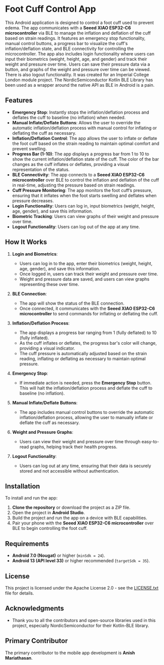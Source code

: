 # Foot Cuff Control App

This Android application is designed to control a foot cuff used to prevent edema. The app communicates with a **Seeed XIAO ESP32-C6 microcontroller** via BLE to manage the inflation and deflation of the cuff based on strain readings. It features an emergency stop functionality, manual control buttons, a progress bar to visualize the cuff's inflation/deflation state, and BLE connectivity for controlling the microcontroller. The app also includes login functionality where users can input their biometrics (weight, height, age, and gender) and track their weight and pressure over time. Users can save their pressure data via a button, and graphs of the weight and pressure over time can be viewed. There is also logout functionality. It was created for an Imperial College London module project. The NordicSemiconductor Kotlin BLE Library has been used as a wrapper around the native API as BLE in Android is a pain.

## Features

- **Emergency Stop**: Instantly stops the inflation/deflation process and deflates the cuff to baseline (no inflation) when needed.
- **Manual Inflate/Deflate Buttons**: Allows the user to override the automatic inflation/deflation process with manual control for inflating or deflating the cuff as necessary.
- **Inflation/Deflation Control**: The app allows the user to inflate or deflate the foot cuff based on the strain reading to maintain optimal comfort and prevent swelling.
- **Progress Bar (1-10)**: The app displays a progress bar from 1 to 10 to show the current inflation/deflation state of the cuff. The color of the bar changes as the cuff inflates or deflates, providing a visual representation of the status.
- **BLE Connectivity**: The app connects to a **Seeed XIAO ESP32-C6 microcontroller** over BLE to control the inflation and deflation of the cuff in real-time, adjusting the pressure based on strain readings.
- **Cuff Pressure Monitoring**: The app monitors the foot cuff’s pressure, ensuring that it inflates when the foot starts swelling and deflates when pressure decreases.
- **Login Functionality**: Users can log in, input biometrics (weight, height, age, gender), and save this information.
- **Biometric Tracking**: Users can view graphs of their weight and pressure over time.
- **Logout Functionality**: Users can log out of the app at any time.

## How It Works

1. **Login and Biometrics**:
    - Users can log in to the app, enter their biometrics (weight, height, age, gender), and save this information.
    - Once logged in, users can track their weight and pressure over time.
    - Weight and pressure data are saved, and users can view graphs representing these over time.

2. **BLE Connection**:
    - The app will show the status of the BLE connection.
    - Once connected, it communicates with the **Seeed XIAO ESP32-C6 microcontroller** to send commands for inflating or deflating the cuff.

3. **Inflation/Deflation Process**:
    - The app displays a progress bar ranging from 1 (fully deflated) to 10 (fully inflated).
    - As the cuff inflates or deflates, the progress bar's color will change, providing a visual indicator.
    - The cuff pressure is automatically adjusted based on the strain reading, inflating or deflating as necessary to maintain optimal pressure.

4. **Emergency Stop**:
    - If immediate action is needed, press the **Emergency Stop** button. This will halt the inflation/deflation process and deflate the cuff to baseline (no inflation).

5. **Manual Inflate/Deflate Buttons**:
    - The app includes manual control buttons to override the automatic inflation/deflation process, allowing the user to manually inflate or deflate the cuff as necessary.

6. **Weight and Pressure Graphs**:
    - Users can view their weight and pressure over time through easy-to-read graphs, helping track their health progress.

7. **Logout Functionality**:
    - Users can log out at any time, ensuring that their data is securely stored and not accessible without authentication.

## Installation

To install and run the app:

1. **Clone the repository** or download the project as a ZIP file.
2. Open the project in **Android Studio**.
3. Build the project and run the app on a device with BLE capabilities.
4. Pair your phone with the **Seeed XIAO ESP32-C6 microcontroller** over BLE to begin controlling the foot cuff.

## Requirements

- **Android 7.0 (Nougat)** or higher (`minSdk = 24`).
- **Android 13 (API level 33)** or higher recommended (`targetSdk = 35`).

## License

This project is licensed under the Apache License 2.0 - see the [LICENSE.txt](LICENSE.txt) file for details.

## Acknowledgments

- Thank you to all the contributors and open-source libraries used in this project, especially NordicSemiconductor for their Kotlin-BLE library.

## Primary Contributor

The primary contributor to the mobile app development is **Anish Mariathasan**.

